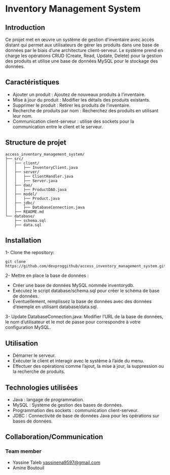 # Inventory Management System

## Introduction
Ce projet met en œuvre un système de gestion d'inventaire avec accès distant  qui permet aux utilisateurs de gérer les produits dans une base de données par le biais d’une architecture client-serveur.
Le système prend en charge les opérations CRUD (Create, Read, Update, Delete) pour la gestion des produits 
et utilise une base de données MySQL pour le stockage des données.

## Caractéristiques
- Ajouter un produit : Ajoutez de nouveaux produits à l’inventaire.
- Mise à jour du produit : Modifier les détails des produits existants.
- Supprimer le produit : Retirer les produits de l’inventaire.
- Recherche de produits par nom : Recherchez des produits en utilisant leur nom.
- Communication client-serveur : utilise des sockets pour la communication entre le client et le serveur.

## Structure de projet
```
access_inventory_management_system/
├── src/
│   ├── client/                 
│   │   ├── InventoryClient.java
│   ├── server/                
│   │   ├── ClientHandler.java
│   │   ├── Server.java
│   ├── dao/                   
│   │   ├── ProductDAO.java
│   ├── model/                 
│   │   ├── Product.java
│   ├── jdbc/                 
│   │   ├── DatabaseConnection.java
│   ├── README.md             
└── database/                   
    ├── schema.sql            
    ├── data.sql              
```

## Installation
1- Clone the repository:
```
git clone https://github.com/devproggithub/access_inventory_management_system.git
```
2- Mettre en place la base de données :
 - Créer une base de données MySQL nommée inventorydb.
 - Exécutez le script database/schema.sql pour créer le schéma de base de données.
 - Éventuellement, remplissez la base de données avec des données d’exemple en utilisant database/data.sql.
   
3- Update DatabaseConnection.java:
Modifier l’URL de la base de données, le nom d’utilisateur et le mot de passe pour correspondre à votre configuration MySQL.

## Utilisation
- Démarrer le serveur.
- Exécuter le client et interagir avec le système à l’aide du menu.
- Effectuer des opérations comme l’ajout, la mise à jour, la suppression ou la recherche de produits.

## Technologies utilisées
- Java : langage de programmation.
- MySQL : Système de gestion des bases de données.
- Programmation des sockets : communication client-serveur.
- JDBC : Connectivité de base de données Java pour les opérations sur bases de données.
  
## Collaboration/Communication

### Team member
- Yassine Taleb yassinena9597@gmail.com
- Amine Boutouil









